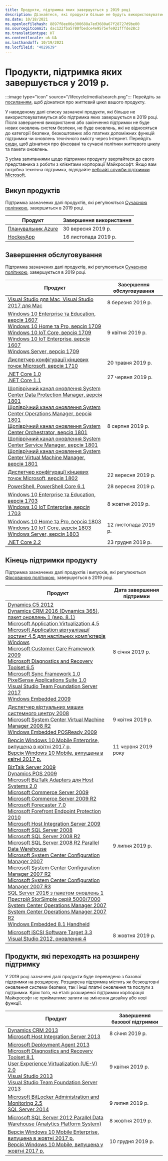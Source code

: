 ```yaml
---
title: Продукти, підтримка яких завершується у 2019 році
description: Дізнайтеся, які продукти більше не будуть використовуватися, які продукти досягнуть завершення строку підтримки або перейдуть від базової підтримки до розширеної підтримки в 2019 році.
ms.date: 10/18/2021
ms.openlocfilehash: 8897f8ee06e300688a7ed3680a67f28727d9be00
ms.sourcegitcommit: dac122fba5780fbedce4e9575efe921fffde28c3
ms.translationtype: HT
ms.contentlocale: uk-UA
ms.lasthandoff: 10/19/2021
ms.locfileid: "4029639"
---
```

# <a name="products-ending-support-in-2019"></a>Продукти, підтримка яких завершується у 2019 р.

:::image type="icon" source="/lifecycle/media/search.png":::
Перейдіть за [посиланням](/lifecycle/products/), щоб дізнатися про життєвий цикл вашого продукту.

У наведеному далі списку зазначені продукти, які більше не використовуватимуться або підтримка яких завершується в 2019 році. Після завершення використання або закінчення підтримки не буде нових оновлень систем безпеки, не буде оновлень, які не відносяться до категорії безпеки, безкоштовних або платних допоміжних функцій підтримки чи оновлень технічного вмісту через Інтернет. Перейдіть [сюди](/lifecycle/overview/product-end-of-support-overview), щоб дізнатися про фіксовані та сучасні політики життєвого циклу та пакети оновлень.

З усіма запитаннями щодо підтримки продукту звертайтеся до свого представника з роботи з клієнтами корпорації Майкрософт. Якщо вам потрібна технічна підтримка, відвідайте [вебсайт служби підтримки Microsoft](https://support.microsoft.com/contactus/?ws=support).

## <a name="product-retirements"></a>Викуп продуктів

Підтримка зазначених далі продуктів, які регулюються [Сучасною політикою](/lifecycle/policies/modern), завершиться в 2019 році.

| Продукт | Завершення використання |
| --- | --- |
| [Планувальник Azure](/lifecycle/products/azure-scheduler?branch=live)<br> | 30 вересня 2019 р. |
| [HockeyApp](/lifecycle/products/hockeyapp?branch=live)<br> | 16 листопада 2019 р. |


## <a name="release-end-of-servicing"></a>Завершення обслуговування

Підтримка зазначених далі продуктів, які регулюються [Сучасною політикою](/lifecycle/policies/modern), завершується в 2019 році.

| Продукт | Завершення обслуговування |
| --- | --- |
| [Visual Studio для Mac, Visual Studio 2017 для Mac](/lifecycle/products/visual-studio-for-mac?branch=live)<br> | 8 березня 2019 р. |
| [Windows 10 Enterprise та Education, версія 1607](/lifecycle/products/windows-10-enterprise-and-education?branch=live)<br>[Windows 10 Home та Pro, версія 1709](/lifecycle/products/windows-10-home-and-pro?branch=live)<br>[Windows 10 IoT Core, версія 1709](/lifecycle/products/windows-10-iot-core?branch=live)<br>[Windows 10 IoT Enterprise, версія 1607](/lifecycle/products/windows-10-iot-enterprise?branch=live)<br>[Windows Server, версія 1709](/lifecycle/products/windows-server?branch=live)<br> | 9 квітня 2019 р. |
| [Диспетчер конфігурації кінцевих точок Microsoft, версія 1710](/lifecycle/products/microsoft-endpoint-configuration-manager?branch=live)<br> | 20 травня 2019 р. |
| [.NET Core 1.0](/lifecycle/products/microsoft-net-and-net-core?branch=live)<br>[.NET Core 1.1](/lifecycle/products/microsoft-net-and-net-core?branch=live)<br> | 27 червня 2019 р. |
| [Щопіврічний канал оновлення System Center Data Protection Manager, версія 1801](/lifecycle/products/system-center-data-protection-manager-semi-annual-channel?branch=live)<br>[Щопіврічний канал оновлення System Center Operations Manager, версія 1801](/lifecycle/products/system-center-operations-manager-semi-annual-channel?branch=live)<br>[Щопіврічний канал оновлення System Center Orchestrator, версія 1801](/lifecycle/products/system-center-orchestrator-semi-annual-channel?branch=live)<br>[Щопіврічний канал оновлення System Center Service Manager, версія 1801](/lifecycle/products/system-center-service-manager-semi-annual-channel?branch=live)<br>[Щопіврічний канал оновлення System Center Virtual Machine Manager, версія 1801](/lifecycle/products/system-center-virtual-machine-manager-semi-annual-channel?branch=live)<br> | 8 серпня 2019 р. |
| [Диспетчер конфігурації кінцевих точок Microsoft, версія 1802](/lifecycle/products/microsoft-endpoint-configuration-manager?branch=live)<br> | 22 вересня 2019 р. |
| [PowerShell, PowerShell Core 6.1](/lifecycle/products/powershell?branch=live)<br> | 28 вересня 2019 р. |
| [Windows 10 Enterprise та Education, версія 1703](/lifecycle/products/windows-10-enterprise-and-education?branch=live)<br>[Windows 10 IoT Enterprise, версія 1703](/lifecycle/products/windows-10-iot-enterprise?branch=live)<br> | 8 жовтня 2019 р. |
| [Windows 10 Home та Pro, версія 1803](/lifecycle/products/windows-10-home-and-pro?branch=live)<br>[Windows 10 IoT Core, версія 1803](/lifecycle/products/windows-10-iot-core?branch=live)<br>[Windows Server, версія 1803](/lifecycle/products/windows-server?branch=live)<br> | 12 листопада 2019 р. |
| [.NET Core 2.2](/lifecycle/products/microsoft-net-and-net-core?branch=live)<br> | 23 грудня 2019 р. |


## <a name="products-reaching-end-of-support"></a>Кінець підтримки продукту

Підтримка зазначених далі продуктів і випусків, які регулюються [Фіксованою політикою](/lifecycle/policies/fixed), завершується в 2019 році.

| Продукт | Дата завершення підтримки |
| --- | --- |
| [Dynamics C5 2012](/lifecycle/products/dynamics-c5-2012?branch=live)<br>[Dynamics CRM 2016 (Dynamics 365), пакет оновлень 1 (вер. 8.1)](/lifecycle/products/dynamics-crm-2016-dynamics-365?branch=live)<br>[Microsoft Application Virtualization 4.5](/lifecycle/products/microsoft-application-virtualization-45?branch=live)<br>[Microsoft Application віртуалізації хостинг 4,5 для настільних комп'ютерів Windows](/lifecycle/products/microsoft-application-virtualization-hosting-45?branch=live)<br>[Microsoft Customer Care Framework 2009](/lifecycle/products/microsoft-customer-care-framework-2009?branch=live)<br>[Microsoft Diagnostics and Recovery Toolset 6.5](/lifecycle/products/microsoft-diagnostics-and-recovery-toolset-65?branch=live)<br>[Microsoft Sync Framework 1.0](/lifecycle/products/microsoft-sync-framework-10?branch=live)<br>[PixelSense Applications Suite 1.0](/lifecycle/products/pixelsense-applications-suite-10?branch=live)<br>[Visual Studio Team Foundation Server 2017](/lifecycle/products/visual-studio-team-foundation-server-2017?branch=live)<br>[Windows Embedded 2009](/lifecycle/products/windows-embedded-2009?branch=live)<br> | 8 січня 2019 р. |
| [Диспетчер віртуальних машин системного центру 2008](/lifecycle/products/microsoft-system-center-virtual-machine-manager-2008?branch=live)<br>[Microsoft System Center Virtual Machine Manager 2008 R2](/lifecycle/products/microsoft-system-center-virtual-machine-manager-2008-r2?branch=live)<br>[Windows Embedded POSReady 2009](/lifecycle/products/windows-embedded-posready-2009?branch=live)<br> | 9 квітня 2019 р. |
| [Версія Windows 10 Mobile Enterprise, випущена в квітні 2017 р.](/lifecycle/products/windows-10-mobile-enterprise-released-in-april-2017?branch=live)<br>[Версія Windows 10 Mobile, випущена в квітні 2017 р.](/lifecycle/products/windows-10-mobile-released-in-april-2017?branch=live)<br> | 11 червня 2019 року |
| [BizTalk Server 2009](/lifecycle/products/biztalk-server-2009?branch=live)<br>[Dynamics POS 2009](/lifecycle/products/dynamics-pos-2009?branch=live)<br>[Microsoft BizTalk Adapters для Host Systems 2.0](/lifecycle/products/microsoft-biztalk-adapters-for-host-systems-20?branch=live)<br>[Microsoft Commerce Server 2009](/lifecycle/products/microsoft-commerce-server-2009?branch=live)<br>[Microsoft Commerce Server 2009 R2](/lifecycle/products/microsoft-commerce-server-2009-r2?branch=live)<br>[Microsoft Forecaster 7.0](/lifecycle/products/microsoft-forecaster-70?branch=live)<br>[Microsoft Forefront Endpoint Protection 2010](/lifecycle/products/microsoft-forefront-endpoint-protection-2010?branch=live)<br>[Microsoft Host Integration Server 2009](/lifecycle/products/microsoft-host-integration-server-2009?branch=live)<br>[Microsoft SQL Server 2008](/lifecycle/products/microsoft-sql-server-2008?branch=live)<br>[Microsoft SQL Server 2008 R2](/lifecycle/products/microsoft-sql-server-2008-r2?branch=live)<br>[Microsoft SQL Server 2008 R2 Parallel Data Warehouse](/lifecycle/products/microsoft-sql-server-2008-r2-parallel-data-warehouse?branch=live)<br>[Microsoft System Center Configuration Manager 2007](/lifecycle/products/microsoft-system-center-configuration-manager-2007?branch=live)<br>[Microsoft System Center Configuration Manager 2007 R2](/lifecycle/products/microsoft-system-center-configuration-manager-2007-r2?branch=live)<br>[Microsoft System Center Configuration Manager 2007 R3](/lifecycle/products/microsoft-system-center-configuration-manager-2007-r3?branch=live)<br>[SQL Server 2016 з пакетом оновлень 1](/lifecycle/products/sql-server-2016?branch=live)<br>[Пристрій StorSimple серій 5000/7000](/lifecycle/products/storsimple-50007000-series?branch=live)<br>[System Center Operations Manager 2007](/lifecycle/products/system-center-operations-manager-2007?branch=live)<br>[System Center Operations Manager 2007 R2](/lifecycle/products/system-center-operations-manager-2007-r2?branch=live)<br>[Windows Embedded 8.1 Handheld](/lifecycle/products/windows-embedded-81-handheld?branch=live)<br> | 9 липня 2019 р. |
| [Microsoft iSCSI Software Target 3.3](/lifecycle/products/microsoft-iscsi-software-target-33?branch=live)<br>[Visual Studio 2012, оновлення 4](/lifecycle/products/visual-studio-2012?branch=live)<br> | 8 жовтня 2019 р. |


## <a name="products-moving-to-extended-support"></a>Продукти, які переходять на розширену підтримку

У 2019 році зазначені далі продукти буде переведено з базової підтримки на розширену. Розширена підтримка містить як безкоштовні оновлення системи безпеки, так і інші платні оновлення та послуги з підтримки. Крім того, на етапі розширеної підтримки корпорація Майкрософт не прийматиме запити на змінення дизайну або нові функції.

| Продукт | Завершення базової підтримки |
| --- | --- |
| [Dynamics CRM 2013](/lifecycle/products/dynamics-crm-2013?branch=live)<br>[Microsoft Host Integration Server 2013](/lifecycle/products/microsoft-host-integration-server-2013?branch=live)<br> | 8 січня 2019 р. |
| [Microsoft Deployment Agent 2013](/lifecycle/products/microsoft-deployment-agent-2013?branch=live)<br>[Microsoft Diagnostics and Recovery Toolset 8.1](/lifecycle/products/microsoft-diagnostics-and-recovery-toolset-81?branch=live)<br>[User Experience Virtualization (UE-V) 2.0](/lifecycle/products/user-experience-virtualization-uev-20?branch=live)<br>[Visual Studio 2013](/lifecycle/products/visual-studio-2013?branch=live)<br>[Visual Studio Team Foundation Server 2013](/lifecycle/products/visual-studio-team-foundation-server-2013?branch=live)<br> | 9 квітня 2019 р. |
| [Microsoft BitLocker Administration and Monitoring 2.5](/lifecycle/products/microsoft-bitlocker-administration-and-monitoring-25?branch=live)<br>[SQL Server 2014](/lifecycle/products/sql-server-2014?branch=live)<br> | 9 липня 2019 р. |
| [Microsoft SQL Server 2012 Parallel Data Warehouse (Analytics Platform System)](/lifecycle/products/microsoft-sql-server-2012-parallel-data-warehouse-analytics-platform-system?branch=live)<br> | 8 жовтня 2019 р. |
| [Версія Windows 10 Mobile Enterprise, випущена в жовтні 2017 р.](/lifecycle/products/windows-10-mobile-enterprise-released-in-october-2017?branch=live)<br>[Версія Windows 10 Mobile, випущена у жовтні 2017 р.](/lifecycle/products/windows-10-mobile-released-in-october-2017?branch=live)<br> | 10 грудня 2019 р. |
